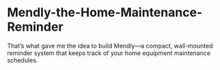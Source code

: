 # Mendly-the-Home-Maintenance-Reminder
 That’s what gave me the idea to build Mendly—a compact, wall-mounted reminder system that keeps track of your home equipment maintenance schedules.
